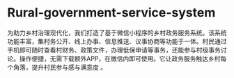 # Rural-government-service-system
为助力乡村治理现代化，我们打造了基于微信小程序的乡村政务服务系统。该系统功能丰富，集村务公开、线上办事、信息推送、议事协商等功能于一体。村民通过手机即可随时查看村财务、政策文件，办理低保申请等事务，还能参与村级事务讨论。操作便捷，无需下载额外APP，在微信内即可使用。它让政务服务触达乡村每个角落，提升村民参与感与满意度 。 
